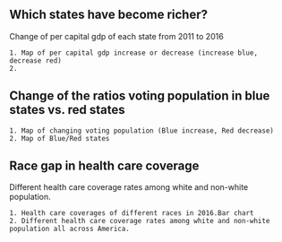 ## Which states have become richer?

Change of per capital gdp of each state from 2011 to 2016

```
1. Map of per capital gdp increase or decrease (increase blue, decrease red)
2. 
```

## Change of the ratios voting population in blue states vs. red states

```
1. Map of changing voting population (Blue increase, Red decrease)
2. Map of Blue/Red states
```
## Race gap in health care coverage

Different health care coverage rates among white and non-white population.

```
1. Health care coverages of different races in 2016.Bar chart
2. Different health care coverage rates among white and non-white population all across America. 
```


